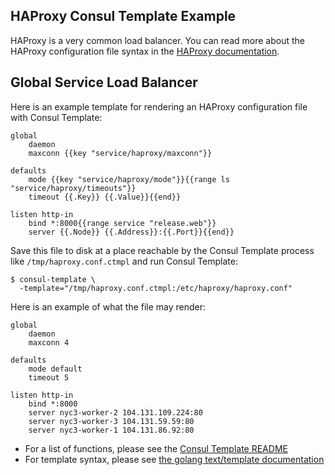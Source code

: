 HAProxy Consul Template Example
-------------------------------
HAProxy is a very common load balancer. You can read more about the HAProxy configuration file syntax in the [HAProxy documentation](http://www.haproxy.org/).

## Global Service Load Balancer
Here is an example template for rendering an HAProxy configuration file with Consul Template:

```liquid
global
    daemon
    maxconn {{key "service/haproxy/maxconn"}}

defaults
    mode {{key "service/haproxy/mode"}}{{range ls "service/haproxy/timeouts"}}
    timeout {{.Key}} {{.Value}}{{end}}

listen http-in
    bind *:8000{{range service "release.web"}}
    server {{.Node}} {{.Address}}:{{.Port}}{{end}}
```

Save this file to disk at a place reachable by the Consul Template process like `/tmp/haproxy.conf.ctmpl` and run Consul Template:

```shell
$ consul-template \
  -template="/tmp/haproxy.conf.ctmpl:/etc/haproxy/haproxy.conf"
```

Here is an example of what the file may render:

```text
global
    daemon
    maxconn 4

defaults
    mode default
    timeout 5

listen http-in
    bind *:8000
    server nyc3-worker-2 104.131.109.224:80
    server nyc3-worker-3 104.131.59.59:80
    server nyc3-worker-1 104.131.86.92:80
```

- For a list of functions, please see the [Consul Template README](https://github.com/udacity/consul-template)
- For template syntax, please see [the golang text/template documentation](https://golang.org/pkg/text/template/)
